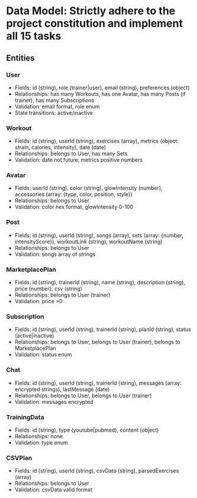 # Data Model: Strictly adhere to the project constitution and implement all 15 tasks

## Entities

### User

- Fields: id (string), role (trainer|user), email (string), preferences (object)
- Relationships: has many Workouts, has one Avatar, has many Posts (if trainer), has many Subscriptions
- Validation: email format, role enum
- State transitions: active/inactive

### Workout

- Fields: id (string), userId (string), exercises (array), metrics (object: strain, calories, intensity), date (date)
- Relationships: belongs to User, has many Sets
- Validation: date not future, metrics positive numbers

### Avatar

- Fields: userId (string), color (string), glowIntensity (number), accessories (array: {type, color, position, style})
- Relationships: belongs to User
- Validation: color hex format, glowIntensity 0-100

### Post

- Fields: id (string), userId (string), songs (array), sets (array: {number, intensityScore}), workoutLink (string), workoutName (string)
- Relationships: belongs to User
- Validation: songs array of strings

### MarketplacePlan

- Fields: id (string), trainerId (string), name (string), description (string), price (number), csv (string)
- Relationships: belongs to User (trainer)
- Validation: price >0

### Subscription

- Fields: id (string), userId (string), trainerId (string), planId (string), status (active|inactive)
- Relationships: belongs to User, belongs to User (trainer), belongs to MarketplacePlan
- Validation: status enum

### Chat

- Fields: id (string), userId (string), trainerId (string), messages (array: encrypted strings), lastMessage (date)
- Relationships: belongs to User, belongs to User (trainer)
- Validation: messages encrypted

### TrainingData

- Fields: id (string), type (youtube|pubmed), content (object)
- Relationships: none
- Validation: type enum

### CSVPlan

- Fields: id (string), userId (string), csvData (string), parsedExercises (array)
- Relationships: belongs to User
- Validation: csvData valid format
